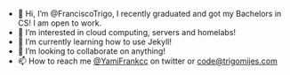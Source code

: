 - 👋 Hi, I’m @FranciscoTrigo, I recently graduated and got my Bachelors in CS! I am open to work.
- 👀 I’m interested in cloud computing, servers and homelabs!
- 🌱 I’m currently learning how to use Jekyll!
- 💞️ I’m looking to collaborate on anything!
- 📫 How to reach me [@YamiFrankcc](https://twitter.com/YamiFrankcc) on twitter or code@trigomijes.com

<!---
FranciscoTrigo/FranciscoTrigo is a ✨ special ✨ repository because its `README.md` (this file) appears on your GitHub profile.
You can click the Preview link to take a look at your changes.
--->
